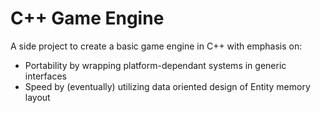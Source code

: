 # C++ Game Engine

A side project to create a basic game engine in C++ with emphasis on:
- Portability by wrapping platform-dependant systems in generic interfaces
- Speed by (eventually) utilizing data oriented design of Entity memory layout